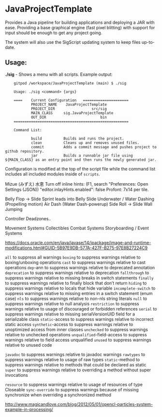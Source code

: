 # JavaProjectTemplate
Provides a Java pipeline for building applications and deploying a JAR with ease. Providing a base graphical engine (fast pixel blitting) with support for input should be enough to get any project going.

The system will also use the SigScript updating system to keep files up-to-date.

## Usage:
**./sig** - Shows a menu with all scripts. Example output:
```
    gitpod /workspace/JavaProjectTemplate (main) $ ./sig

    Usage: ./sig <command> {args}

    ====    Current Configuration   =====================
            PROJECT_NAME    JavaProjectTemplate
            PROJECT_DIR                 src/sig
            MAIN_CLASS     sig.JavaProjectTemplate
            OUT_DIR                         bin
    =====================================================

    Command List:

            build          Builds and runs the project.                                     
            clean          Cleans up and removes unused files.                              
            commit         Adds a commit message and pushes project to github repository.   
            jar            Builds a runnable jar file using ${MAIN_CLASS} as an entry point and then runs the newly generated jar.
```
Configuration is modified at the top of the script file while the command list includes all included modules inside of `scripts`.

Mizue (みずえ) 水恵
Turn off inline hints: (F1, search "Preferences: Open Settings (JSON)) "editor.inlayHints.enabled": false
Profont: 7x14 per tile.

Belly Flop -> Slide
Sprint leads into Belly Slide
Underwater / Water Dashing (Propelling motion)
        Air Dash (Water Dash-powerup)
Side Roll -> Slide
Wall Jumping

Controller Deadzones..

Movement Systems
Collectibles
Combat Systems
Storyboarding / Event Systems

https://docs.oracle.com/en/java/javase/14/jpackage/image-and-runtime-modifications.html#GUID-5B97E9DB-577A-427F-B275-97E8B27224C9


`all` to suppress all warnings
`boxing` to suppress warnings relative to boxing/unboxing operations
`cast` to suppress warnings relative to cast operations
`dep`-ann to suppress warnings relative to deprecated annotation
`deprecation` to suppress warnings relative to deprecation
`fallthrough` to suppress warnings relative to missing breaks in switch statements
`finally` to suppress warnings relative to finally block that don’t return
`hiding` to suppress warnings relative to locals that hide variable
`incomplete-switch` to suppress warnings relative to missing entries in a switch statement (enum case)
`nls` to suppress warnings relative to non-nls string literals
`null` to suppress warnings relative to null analysis
`restriction` to suppress warnings relative to usage of discouraged or forbidden references
`serial` to suppress warnings relative to missing serialVersionUID field for a serializable class
`static`-access to suppress warnings relative to incorrect static access
`synthetic`-access to suppress warnings relative to unoptimized access from inner classes
`unchecked` to suppress warnings relative to unchecked operations
`unqualified`-field-access to suppress warnings relative to field access unqualified
`unused` to suppress warnings relative to unused code

`javadoc` to suppress warnings relative to javadoc warnings
`rawtypes` to suppress warnings relative to usage of raw types
`static`-method to suppress warnings relative to methods that could be declared as static
`super` to suppress warnings relative to overriding a method without super invocations

`resource` to suppress warnings relative to usage of resources of type Closeable
`sync-override` to suppress warnings because of missing synchronize when overriding a synchronized method

http://www.magicandlove.com/blog/2012/05/01/opencl-particles-system-example-in-processing/